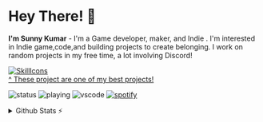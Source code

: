 # Hey There! 👋
**I'm Sunny Kumar** - I'm a Game developer, maker, and Indie . I'm interested in Indie game,code,and building projects to create belonging. I work on random projects in my free time, a lot involving Discord!

[![SkillIcons](https://skillicons.dev/icons?i=unity,cs,unreal,cpp,blender)](https://skillicons.dev)<br/>
[^ These project are one of my best projects!](https://github.com/sunny834/A-cozy-Kitchen-game.)

![status](https://nocache.advaith.workers.dev?url=https://img.shields.io/endpoint?url=https://dev.discordprofiles.me/api/badge/status/276544649148235776?simple=true)
![playing](https://nocache.advaith.workers.dev?url=https://img.shields.io/endpoint?url=https://dev.discordprofiles.me/api/badge/playing/276544649148235776)
![vscode](https://nocache.advaith.workers.dev?url=https://img.shields.io/endpoint?url=https://dev.discordprofiles.me/api/badge/vscode/276544649148235776)
[![spotify](https://nocache.advaith.workers.dev?url=https://img.shields.io/endpoint?url=https://dev.discordprofiles.me/api/badge/spotify/276544649148235776)](https://dev.discordprofiles.me/openspotify/276544649148235776)

<details>
  <summary>Github Stats ⚡</summary>
  
  <a href="#">![Github stats](https://github-readme-stats.vercel.app/api?username=sunny834&theme=blueberry&count_private=true&hide_border=true&line_height=20)</a>
  <a href="#">![Top Langs](https://github-readme-stats.vercel.app/api/top-langs/?username=sunny834&layout=compact&theme=blueberry&count_private=true&hide_border=true)</a>
</details>

